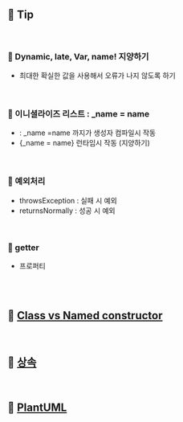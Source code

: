 ## 📖 Tip
<br>

### 📄 Dynamic, late, Var, name! 지양하기

- 최대한 확실한 값을 사용해서 오류가 나지 않도록 하기
<br>

### 📄 이니셜라이즈 리스트 : \_name = name
- : \_name =name  까지가 생성자 컴파일시 작동
- {\_name = name} 런타임시 작동 (지양하기)
<br>

### 📄 예외처리
- throwsException : 실패 시 예외
- returnsNormally : 성공 시 예외
<br>

### 📄 getter 
- 프로퍼티

<br>
<br>

## 📖 [Class vs Named constructor](https://github.com/hwangtaewook/TIL/blob/main/Dart/Class%20vs%20Named%20Constructor.md)
<br>

## 📖 [상속](https://github.com/hwangtaewook/TIL/blob/main/Dart/%EC%83%81%EC%86%8D.md)
<br>

## 📖 [PlantUML](https://github.com/hwangtaewook/TIL/blob/main/PlantUML/PlantUML.md)
